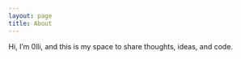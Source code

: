 ```yaml
---
layout: page
title: About
---
```


Hi, I’m 0lli, and this is my space to share thoughts, ideas, and code.